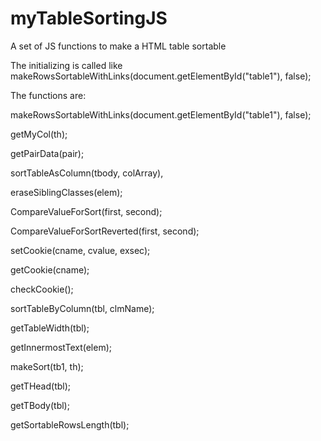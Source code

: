 # myTableSortingJS
A set of JS functions to make a HTML table sortable

The initializing is called like makeRowsSortableWithLinks(document.getElementById("table1"), false);

The functions are:

makeRowsSortableWithLinks(document.getElementById("table1"), false);

getMyCol(th);

getPairData(pair);

sortTableAsColumn(tbody, colArray),

eraseSiblingClasses(elem);

CompareValueForSort(first, second);

CompareValueForSortReverted(first, second);

setCookie(cname, cvalue, exsec);

getCookie(cname);

checkCookie();

sortTableByColumn(tbl, clmName);

getTableWidth(tbl);

getInnermostText(elem);

makeSort(tb1, th);

getTHead(tbl);

getTBody(tbl);

getSortableRowsLength(tbl);
